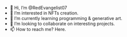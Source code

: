 - 👋 Hi, I’m @RedEvangelist07
- 👀 I’m interested in NFTs creation.
- 🌱 I’m currently learning programming & generative art.
- 💞️ I’m looking to collaborate on interesting projects.
- 📫 How to reach me? Here.

<!---
RedEvangelist07/RedEvangelist07 is a ✨ special ✨ repository because its `README.md` (this file) appears on your GitHub profile.
You can click the Preview link to take a look at your changes.
--->
